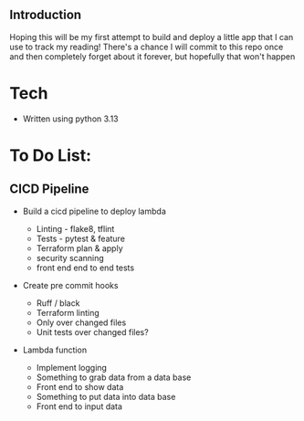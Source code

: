 ## Introduction

Hoping this will be my first attempt to build and deploy a little app that I can use to track my reading! There's a chance I will commit to this repo once and then completely forget about it forever, but hopefully that won't happen

# Tech 
* Written using python 3.13


# To Do List:

## CICD Pipeline

* Build a cicd pipeline to deploy lambda
    * Linting - flake8, tflint
    * Tests - pytest & feature 
    * Terraform plan & apply
    * security scanning
    * front end end to end tests

* Create pre commit hooks
    * Ruff / black
    * Terraform linting
    * Only over changed files
    * Unit tests over changed files?

* Lambda function
    * Implement logging
    * Something to grab data from a data base
    * Front end to show data
    * Something to put data into data base
    * Front end to input data

